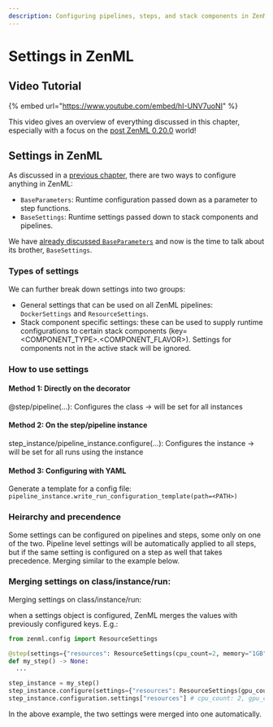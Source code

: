 ```yaml
---
description: Configuring pipelines, steps, and stack components in ZenML.
---
```


# Settings in ZenML

## Video Tutorial

{% embed url="https://www.youtube.com/embed/hI-UNV7uoNI" %}

This video gives an overview of everything discussed in this chapter,
especially with a focus on the [post ZenML 0.20.0](../../guidelines/migration-zero-twenty.md) world!

## Settings in ZenML

As discussed in a [previous chapter](../../starter-guide/pipelines/iterating.md), there are two ways to configure anything in ZenML:

- `BaseParameters`: Runtime configuration passed down as a parameter to step functions.
- `BaseSettings`: Runtime settings passed down to stack components and pipelines.

We have [already discussed `BaseParameters`](../../starter-guide/pipelines/iterating.md) and now is the time to talk about its brother, `BaseSettings`.

### Types of settings

We can further break down settings into two groups:

- General settings that can be used on all ZenML pipelines: `DockerSettings` and `ResourceSettings`.
- Stack component specific settings: these can be used to supply runtime configurations to certain stack components (key= <COMPONENT_TYPE>.<COMPONENT_FLAVOR>). Settings for components not in the active stack will be ignored.

### How to use settings

#### Method 1: Directly on the decorator

@step/pipeline(…): Configures the class -> will be set for all instances

#### Method 2: On the step/pipeline instance

step_instance/pipeline_instance.configure(…): Configures the instance -> will be set for all runs using the instance

#### Method 3: Configuring with YAML

Generate a template for a config file: `pipeline_instance.write_run_configuration_template(path=<PATH>)`

### Heirarchy and precendence

Some settings can be configured on pipelines and steps, some only on one of the two. Pipeline level settings will be automatically applied to all steps, but if the same setting is configured on a step as well that takes precedence. Merging similar to the example below.

### Merging settings on class/instance/run:

Merging settings on class/instance/run:

when a settings object is configured, ZenML merges the values with previously configured keys. E.g.:

```python
from zenml.config import ResourceSettings

@step(settings={"resources": ResourceSettings(cpu_count=2, memory="1GB")})
def my_step() -> None:
  ...

step_instance = my_step()
step_instance.configure(settings={"resources": ResourceSettings(gpu_count=1, memory="2GB")})
step_instance.configuration.settings["resources"] # cpu_count: 2, gpu_count=1, memory="2GB"
```

In the above example, the two settings were merged into one automatically.
